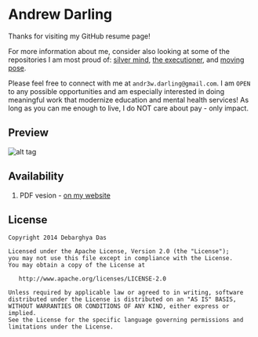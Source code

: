 Andrew Darling
=========================

Thanks for visiting my GitHub resume page!

For more information about me, consider also looking at some of the repositories I am most proud of: [silver mind](), [the executioner](), and [moving pose]().

Please feel free to connect with me at `andr3w.darling@gmail.com`. I am `OPEN` to any possible opportunities and am especially interested in doing meaningful work that modernize education and mental health services! As long as you can me enough to live, I do NOT care about pay - only impact.

## Preview

![alt tag](https://raw.githubusercontent.com/deedydas/Deedy-Resume/master/MacFonts/sample-image.png)

## Availability

1. PDF vesion - [on my website](https://andrewdarling.xyz/resume.pdf)

## License
    Copyright 2014 Debarghya Das

    Licensed under the Apache License, Version 2.0 (the "License");
    you may not use this file except in compliance with the License.
    You may obtain a copy of the License at

       http://www.apache.org/licenses/LICENSE-2.0

    Unless required by applicable law or agreed to in writing, software
    distributed under the License is distributed on an "AS IS" BASIS,
    WITHOUT WARRANTIES OR CONDITIONS OF ANY KIND, either express or implied.
    See the License for the specific language governing permissions and
    limitations under the License.
